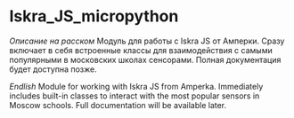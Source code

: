 # Iskra_JS_micropython
*Описание на расском*
Модуль для работы с Iskra JS от Амперки.
Сразу включает в себя встроенные классы для взаимодействия с самыми популярными в московских школах сенсорами. 
Полная документация будет доступна позже.

*Endlish*
Module for working with Iskra JS from Amperka.
Immediately includes built-in classes to interact with the most popular sensors in Moscow schools. 
Full documentation will be available later.
